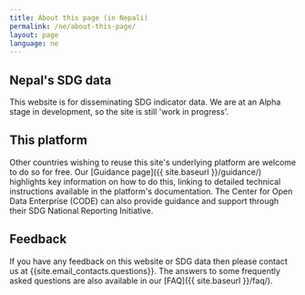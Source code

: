 ```yaml
---
title: About this page (in Nepali)
permalink: /ne/about-this-page/
layout: page
language: ne
---
```


## Nepal's SDG data
This website is for disseminating SDG indicator data. We are at an Alpha stage in development, so the site is still 'work in progress'.

## This platform
Other countries wishing to reuse this site's underlying platform are welcome to do so for free. Our [Guidance page]({{ site.baseurl }}/guidance/) highlights key information on how to do this, linking to detailed technical instructions available in the platform's documentation. The Center for Open Data Enterprise (CODE) can also provide guidance and support through their SDG National Reporting Initiative.

## Feedback
If you have any feedback on this website or SDG data then please contact us at {{site.email_contacts.questions}}. The answers to some frequently asked questions are also available in our [FAQ]({{ site.baseurl }}/faq/).
